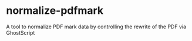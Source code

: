 # normalize-pdfmark
A tool to normalize PDF mark data by controlling the rewrite of the PDF via GhostScript
